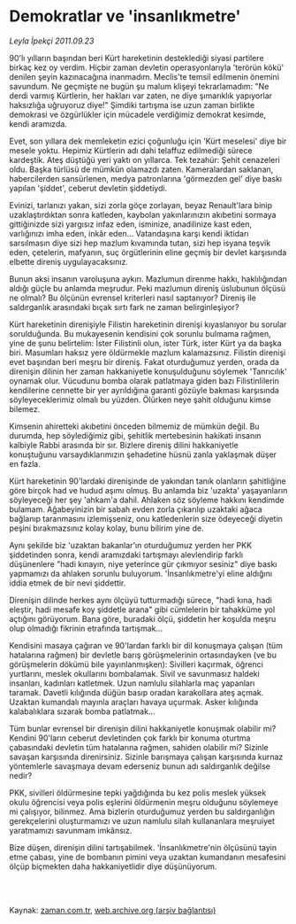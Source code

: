 # Demokratlar ve 'insanlıkmetre'

*Leyla İpekçi 2011.09.23*

<td class="columnist-detail">
<p>90'lı yılların başından beri Kürt hareketinin desteklediği siyasi partilere birkaç kez oy verdim. Hiçbir zaman devletin operasyonlarıyla 'terörün kökü' denilen şeyin kazınacağına inanmadım. Meclis'te temsil edilmenin önemini savundum. Ne geçmişte ne bugün şu malum klişeyi tekrarlamadım: "Ne derdi varmış Kürtlerin, her hakları var zaten, ne diye şımarıklık yapıyorlar haksızlığa uğruyoruz diye!" Şimdiki tartışma ise uzun zaman birlikte demokrasi ve özgürlükler için mücadele verdiğimiz demokrat kesimde, kendi aramızda.</p>
<p>
<div id="haberMetinDiv">
<p>Evet, son yıllara dek memleketin ezici çoğunluğu için 'Kürt meselesi' diye bir mesele yoktu. Hepimiz Kürtlerin adı dahi telaffuz edilmediği sürece kardeştik. Ateş düştüğü yeri yaktı on yıllarca. Tek tezahür: Şehit cenazeleri oldu. Başka türlüsü de mümkün olamazdı zaten. Kameralardan saklanan, habercilerden sansürlenen, medya patronlarına 'görmezden gel' diye baskı yapılan 'şiddet', ceberut devletin şiddetiydi.
<p>Evinizi, tarlanızı yakan, sizi zorla göçe zorlayan, beyaz Renault'lara binip uzaklaştırdıktan sonra katleden, kaybolan yakınlarınızın akıbetini sormaya gittiğinizde sizi yargısız infaz eden, isminize, anadilinize kast eden, varlığınızı imha eden, inkâr eden... Vatandaşına karşı kendi iktidarı sarsılmasın diye sizi hep mazlum kıvamında tutan, sizi hep isyana teşvik eden, çetelerin, mafyanın, suç örgütlerinin eline geçmiş bir devlet karşısında elbette direniş uygulayacaksınız.
<p>Bunun aksi insanın varoluşuna aykırı. Mazlumun direnme hakkı, haklılığından aldığı güçle bu anlamda meşrudur. Peki mazlumun direniş üslubunun ölçüsü ne olmalı? Bu ölçünün evrensel kriterleri nasıl saptanıyor? Direniş ile saldırganlık arasındaki bıçak sırtı fark ne zaman belirginleşiyor?
<p>Kürt hareketinin direnişiyle Filistin hareketinin direnişi kıyaslanıyor bu sorular sorulduğunda. Bu mukayesenin kendisini çok sorunlu bulmama rağmen, yine de şunu belirtelim: İster Filistinli olun, ister Türk, ister Kürt ya da başka biri. Masumları haksız yere öldürmekle mazlum kalamazsınız. Filistin direnişi evet başından beri meşru bir direniş. Fakat oturduğumuz yerden, orada da direnişin dilinin her zaman hakkaniyetle konuşulduğunu söylemek 'Tanrıcılık' oynamak olur. Vücudunu bomba olarak patlatmaya giden bazı Filistinlilerin kendilerine cennette bir yer ayrıldığına garanti gözüyle bakması karşısında söyleyeceklerimiz olmalı bu yüzden. Ölürken neye şahit olduğunu kimse bilemez.
<p>Kimsenin ahiretteki akıbetini önceden bilmemiz de mümkün değil. Bu durumda, hep söylediğimiz gibi, şehitlik mertebesinin hakikati insanın kalbiyle Rabbi arasında bir sır. Bizlere direniş dilini hakkaniyetle konuştuğunu varsaydıklarımızın şehadetine hüsnü zanla yaklaşmak düşer en fazla.
<p>Kürt hareketinin 90'lardaki direnişinde de yakından tanık olanların şahitliğine göre birçok had ve hudud aşımı olmuş. Bu anlamda biz 'uzakta' yaşayanların söyleyeceği her şey 'ahkam'a dahil. Ahlaken söz söyleme hakkını kendimde bulamam. Ağabeyinizin bir sabah evden zorla çıkarılıp uzaktaki ağaca bağlanıp taranmasını izlemişseniz, onu katledenlerin size ödeyeceği diyetin peşini bırakmazsınız kolay kolay, bunu bilirim yine de.
<p>Aynı şekilde biz 'uzaktan bakanlar'ın oturduğumuz yerden her PKK şiddetinden sonra, kendi aramızdaki tartışmayı alevlendirip farklı düşünenlere "hadi kınayın, niye yeterince gür çıkmıyor sesiniz" diye baskı yapmamızı da ahlaken sorunlu buluyorum. 'İnsanlıkmetre'yi eline aldığını iddia etmek de bir nevi şiddettir.
<p>Direnişin dilinde herkes aynı ölçüyü tutturmadığı sürece, "hadi kına, hadi eleştir, hadi mesafe koy şiddetle arana" gibi cümlelerin bir tahakküme yol açtığını görüyorum. Bana göre, buradaki ölçü, şiddetin her koşulda meşru olup olmadığı fikrinin etrafında tartışmak...
<p>Kendisini masaya çağıran ve 90'lardan farklı bir dil konuşmaya çalışan (tüm hatalarına rağmen) bir devletle barış görüşmelerinin ortasındayken (ve bu görüşmelerin dökümü bile yayınlanmışken): Sivilleri kaçırmak, öğrenci yurtlarını, meslek okullarını bombalamak. Sivil ve savunmasız haldeki insanları, kadınları katletmek. Uzun namlulu silahlarla maç yapanları taramak. Davetli kılığında düğün basıp oradan karakollara ateş açmak. Uzaktan kumandalı mayınla araçları havaya uçurmak. Asker kılığında kalabalıklara sızarak bomba patlatmak...
<p>Tüm bunlar evrensel bir direnişin dilini hakkaniyetle konuşmak olabilir mi? Kendini 90'ların ceberut devletinden çok farklı bir konuma oturtma çabasındaki devletin tüm hatalarına rağmen, sahiden olabilir mi? Sizinle savaşan karşısında direnirsiniz. Sizinle barışmaya çalışan karşısında kurnaz yöntemlerle savaşmaya devam ederseniz bunun adı saldırganlık değilse nedir?
<p>PKK, sivilleri öldürmesine tepki yağdığında bu kez polis meslek yüksek okulu öğrencisi veya polis eşlerini öldürmenin meşru olduğunu söylemeye mi çalışıyor, bilinmez. Ama bizlerin oturduğumuz yerden bu saldırganlığın gerekçelerini oluşturmamızı ve uzun namlulu silah kullananlara meşruiyet yaratmamızı savunmam imkânsız.
<p>Bize düşen, direnişin dilini tartışabilmek. 'İnsanlıkmetre'nin ölçüsünü tayin etme çabası, yine de bombanın pimini veya uzaktan kumandanın mesafesini ölçüp biçmekten daha hakkaniyetlidir diye düşünüyorum. </p></p></p></p></p></p></p></p></p></p></p></p></div>
</p>


<p><br>
		 </br></p></td>

Kaynak: [zaman.com.tr](http://zaman.com.tr/yazar.do?yazino=1182758), [web.archive.org (arşiv bağlantısı)](http://web.archive.org/web/20111230021925/http://www.zaman.com.tr:80/yazar.do?yazino=1182758)
